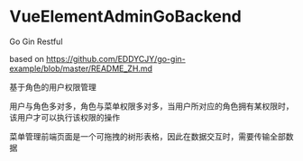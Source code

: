 # VueElementAdminGoBackend

Go  Gin  Restful

based on
https://github.com/EDDYCJY/go-gin-example/blob/master/README_ZH.md

基于角色的用户权限管理

用户与角色多对多，角色与菜单权限多对多，当用户所对应的角色拥有某权限时，该用户才可以执行该权限的操作

菜单管理前端页面是一个可拖拽的树形表格，因此在数据交互时，需要传输全部数据
